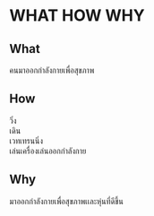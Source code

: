 # WHAT HOW WHY
## What
คนมาออกกำลังกายเพื่อสุขภาพ
## How
วิ่ง <br>
เดิน <br>
เวทเทรนนิ่ง <br>
เล่นเครื่องเล่นออกกำลังกาย <br>
## Why
มาออกกำลังกายเพื่อสุขภาพเเละหุ่นที่ดีขึ้น
